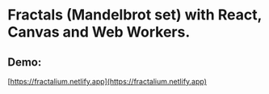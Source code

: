 # Fractals (Mandelbrot set) with React, Canvas and Web Workers.

## Demo:

[https://fractalium.netlify.app](https://fractalium.netlify.app)
